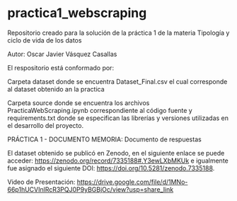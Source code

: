 # practica1_webscraping
Repositorio creado para la solución de la práctica 1 de la materia Tipología y ciclo de vida de los datos

Autor: Oscar Javier Vásquez Casallas

El respositorio está conformado por:
  
  Carpeta dataset donde se encuentra Dataset_Final.csv el cual corresponde al dataset obtenido an la practica
  
  Carpeta source donde se encuentra los archivos PracticaWebScraping.ipynb correspondiente al código fuente y requirements.txt donde se especifican las librerías y versiones utilizadas en el desarrollo del proyecto.
  
  PRÁCTICA 1 - DOCUMENTO MEMORIA: Documento de respuestas
  
El dataset obtenido se publicó en Zenodo, en el siguiente enlace se puede acceder: https://zenodo.org/record/7335188#.Y3ewLXbMKUk e igualmente fue asignado el siguiente DOI: https://doi.org/10.5281/zenodo.7335188.

Video de Presentación: https://drive.google.com/file/d/1MNo-66p1hUCVInlRcR3PQJ0P9yBGBjOc/view?usp=share_link

